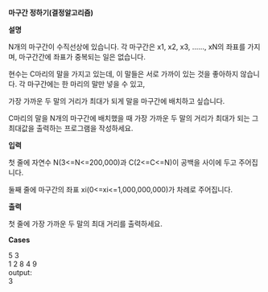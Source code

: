 **마구간 정하기(결정알고리즘)**

**설명**

N개의 마구간이 수직선상에 있습니다. 각 마구간은 x1, x2, x3, ......, xN의 좌표를 가지며, 마구간간에 좌표가 중복되는 일은 없습니다.

현수는 C마리의 말을 가지고 있는데, 이 말들은 서로 가까이 있는 것을 좋아하지 않습니다. 각 마구간에는 한 마리의 말만 넣을 수 있고,

가장 가까운 두 말의 거리가 최대가 되게 말을 마구간에 배치하고 싶습니다.

C마리의 말을 N개의 마구간에 배치했을 때 가장 가까운 두 말의 거리가 최대가 되는 그 최대값을 출력하는 프로그램을 작성하세요.

**입력**

첫 줄에 자연수 N(3<=N<=200,000)과 C(2<=C<=N)이 공백을 사이에 두고 주어집니다.

둘째 줄에 마구간의 좌표 xi(0<=xi<=1,000,000,000)가 차례로 주어집니다.

**출력**

첫 줄에 가장 가까운 두 말의 최대 거리를 출력하세요.

**Cases**

5 3<br>
1 2 8 4 9<br>
output:<br>
3